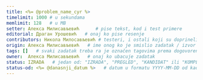 ```yaml
---
title: <%= @problem_name_cyr %>
timelimit: 1000 # u sekundama
memlimit: 128   # u MB
setter: Алекса Милисављевић      # pise tekst, kod i test primere
editorial: Драган Урошевић   # onaj ko pise resenje
contributors: Никола Милосављевић # testeri, i ostali koji su doprineli zadatku
origin: Алекса Милисављевић   # ime onog ko je smislio zadatak / izvor zadatka
tags: []   # svaki zadatak treba ra je označen tagovima prema dogovorenoj listi tagova
owner:  Алекса Милисављевић   # onaj ko ubacuje zadatak
status: IZRADA   # jedan od: "IZRADA", "PREGLED", "KANDIDAT" ili "KOMPLETAN".
status-od: <%= @danasnji_datum %>   # datum u formatu YYYY-MM-DD od kada je u navedenom statusu
---
```

